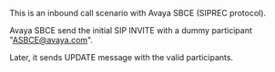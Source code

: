 This is an inbound call scenario with Avaya SBCE (SIPREC protocol).

Avaya SBCE send the initial SIP INVITE with a dummy participant "ASBCE@avaya.com".

Later, it sends UPDATE message with the valid participants.

